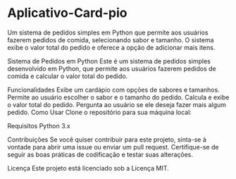# Aplicativo-Card-pio
Um sistema de pedidos simples em Python que permite aos usuários fazerem pedidos de comida, selecionando sabor e tamanho. O sistema exibe o valor total do pedido e oferece a opção de adicionar mais itens.


Sistema de Pedidos em Python
Este é um sistema de pedidos simples desenvolvido em Python, que permite aos usuários fazerem pedidos de comida e calcular o valor total do pedido.

Funcionalidades
Exibe um cardápio com opções de sabores e tamanhos.
Permite ao usuário escolher o sabor e o tamanho do pedido.
Calcula e exibe o valor total do pedido.
Pergunta ao usuário se ele deseja fazer mais algum pedido.
Como Usar
Clone o repositório para sua máquina local:

Requisitos
Python 3.x

Contribuições
Se você quiser contribuir para este projeto, sinta-se à vontade para abrir uma issue ou enviar um pull request. Certifique-se de seguir as boas práticas de codificação e testar suas alterações.

Licença
Este projeto está licenciado sob a Licença MIT.
